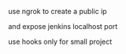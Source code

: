 use ngrok to create a public ip 

and expose jenkins localhost port

use hooks only for small project